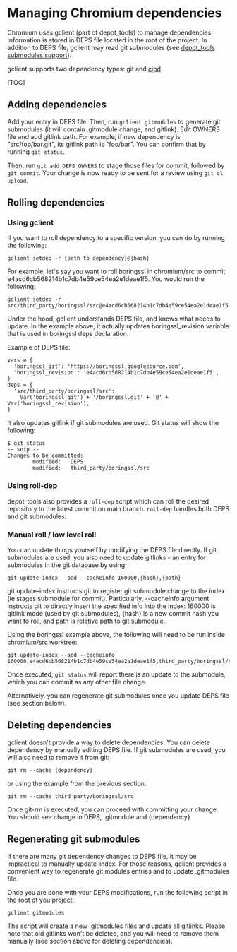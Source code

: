 # Managing Chromium dependencies

Chromium uses gclient (part of depot_tools) to manage dependencies. Information
is stored in DEPS file located in the root of the project. In addition to DEPS
file, gclient may read git submodules (see
[depot_tools submodules support](https://docs.google.com/document/d/1N_fseFNOj10ETZG3pZ-I30R__w96rYNtvx5y_jFGJWw/view)).

gclient supports two dependency types: git and [cipd](cipd_and_3pp.md).

[TOC]

## Adding dependencies

Add your entry in DEPS file. Then, run `gclient gitmodules` to generate
git submodules (it will contain .gitmodule change, and gitlink). Edit OWNERS
file and add gitlink path. For example, if new dependency is "src/foo/bar.git",
its gitlink path is "foo/bar". You can confirm that by running `git status`.

Then, run `git add DEPS OWNERS` to stage those files for commit, followed by
`git commit`. Your change is now ready to be sent for a review using `git cl
upload`.

## Rolling dependencies

### Using gclient

If you want to roll dependency to a specific version, you can do by running the
following:

```
gclient setdep -r {path to dependency}@{hash}
```

For example, let's say you want to roll boringssl in chromium/src to commit
e4acd6cb568214b1c7db4e59ce54ea2e1deae1f5. You would run the following:

```
gclient setdep -r src/third_party/boringssl/src@e4acd6cb568214b1c7db4e59ce54ea2e1deae1f5
```

Under the hood, gclient understands DEPS file, and knows what needs to update.
In the example above, it actually updates boringssl_revision variable that is
used in boringssl deps declaration.

Example of DEPS file:
```
vars = {
  'boringssl_git': 'https://boringssl.googlesource.com',
  'boringssl_revision': 'e4acd6cb568214b1c7db4e59ce54ea2e1deae1f5',
}
deps = {
  'src/third_party/boringssl/src':
    Var('boringssl_git') + '/boringssl.git' + '@' +  Var('boringssl_revision'),
}
```

It also updates gitlink if git submodules are used. Git status will show the
following:

```
$ git status
-- snip --
Changes to be committed:
        modified:   DEPS
        modified:   third_party/boringssl/src
```

### Using roll-dep

depot_tools also provides a `roll-dep` script which can roll the desired
repository to the latest commit on main branch. `roll-dep` handles both DEPS and
git submodules.

### Manual roll / low level roll

You can update things yourself by modifying the DEPS file directly. If git
submodules are used, you also need to update gitlinks - an entry for submodules
in the git database by using:

```
git update-index --add --cacheinfo 160000,{hash},{path}
```

git update-index instructs git to register git submodule change to the index (ie
stages submodule for commit). Particularly, --cacheinfo argument instructs git
to directly insert the specified info into the index: 160000 is gitlink mode
(used by git submodules), {hash} is a new commit hash you want to roll, and path
is relative path to git submodule.


Using the boringssl example above, the following will need to be run inside
chromium/src worktree:


```
git update-index --add --cacheinfo 160000,e4acd6cb568214b1c7db4e59ce54ea2e1deae1f5,third_party/boringssl/src
```

Once executed, `git status` will report there is an update to the submodule,
which you can commit as any other file change.

Alternatively, you can regenerate git submodules once you update DEPS file (see
section below).

## Deleting dependencies

gclient doesn't provide a way to delete dependencies. You can delete dependency
by manually editing DEPS file. If git submodules are used, you will also need to
remove it from git:

```
git rm --cache {dependency}
```

or using the example from the previous section:

```
git rm --cache third_party/boringssl/src
```

Once git-rm is executed, you can proceed with committing your change. You should
see change in DEPS, .gitmodule and {dependency}.

## Regenerating git submodules

If there are many git dependency changes to DEPS file, it may be impractical to
manually update-index. For those reasons, gclient provides a convenient way to
regenerate git modules entries and to update .gitmodules file.

Once you are done with your DEPS modifications, run the following script in the
root of you project:

```
gclient gitmodules
```

The script will create a new .gitmodules files and update all gitlinks. Please
note that old gitlinks won't be deleted, and you will need to remove them
manually (see section above for deleting dependencies).
